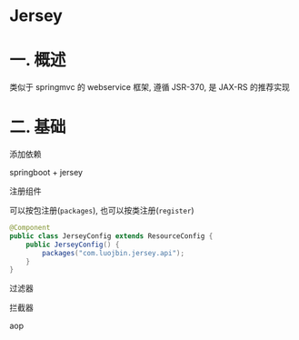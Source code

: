 # Jersey

# 一. 概述

类似于 springmvc 的 webservice 框架, 遵循 JSR-370, 是 JAX-RS 的推荐实现

# 二. 基础

添加依赖

springboot + jersey

注册组件

可以按包注册(`packages`), 也可以按类注册(`register`)

```java
@Component
public class JerseyConfig extends ResourceConfig {
    public JerseyConfig() {
        packages("com.luojbin.jersey.api");
    }
}
```

过滤器

拦截器

aop

